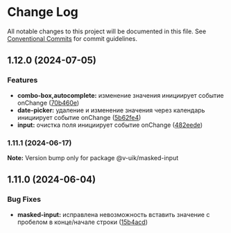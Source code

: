 # Change Log

All notable changes to this project will be documented in this file.
See [Conventional Commits](https://conventionalcommits.org) for commit guidelines.

## 1.12.0 (2024-07-05)


### Features

* **combo-box,autocomplete:** изменение значения инициирует событие onChange ([70b460e](#))
* **date-picker:** удаление и изменение значения через календарь инициирует событие onChange ([5b62fe4](#))
* **input:** очистка поля инициирует событие onChange ([482eede](#))



### 1.11.1 (2024-06-17)

**Note:** Version bump only for package @v-uik/masked-input





## 1.11.0 (2024-06-04)


### Bug Fixes

* **masked-input:** исправлена невозможность вставить значение с пробелом в конце/начале строки ([15b4acd](#))
